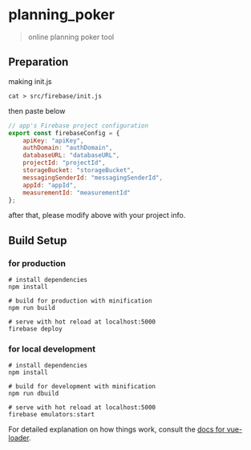 # planning_poker

> online planning poker tool

## Preparation

making init.js

```shell
cat > src/firebase/init.js
```

then paste below
```javascript
// app's Firebase project configuration
export const firebaseConfig = {
    apiKey: "apiKey",
    authDomain: "authDomain",
    databaseURL: "databaseURL",
    projectId: "projectId",
    storageBucket: "storageBucket",
    messagingSenderId: "messagingSenderId",
    appId: "appId",
    measurementId: "measurementId"
};
```
after that, please modify above with your project info.

## Build Setup

### for production
```shell
# install dependencies
npm install

# build for production with minification
npm run build

# serve with hot reload at localhost:5000
firebase deploy
```

### for local development
```shell
# install dependencies
npm install

# build for development with minification
npm run dbuild

# serve with hot reload at localhost:5000
firebase emulators:start
```

For detailed explanation on how things work, consult the [docs for vue-loader](http://vuejs.github.io/vue-loader).